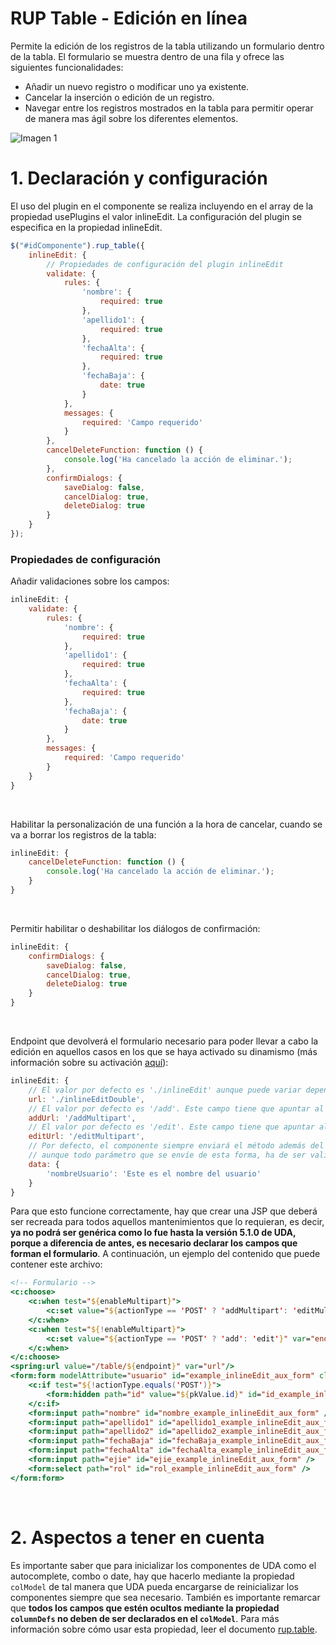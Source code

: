 # RUP Table - Edición en línea

Permite la edición de los registros de la tabla utilizando un formulario dentro de la tabla. El formulario se muestra
dentro de una fila y ofrece las siguientes funcionalidades:

* Añadir un nuevo registro o modificar uno ya existente.
* Cancelar la inserción o edición de un registro.
* Navegar entre los registros mostrados en la tabla para permitir operar de manera mas ágil sobre los diferentes elementos.

![Imagen 1](img/edicionEnLinea.png)

# 1. Declaración y configuración

El uso del plugin en el componente se realiza incluyendo en el array de la propiedad usePlugins el valor inlineEdit. La configuración del plugin se especifica en la propiedad inlineEdit.

```js
$("#idComponente").rup_table({
    inlineEdit: {
        // Propiedades de configuración del plugin inlineEdit
        validate: {
            rules: {
                'nombre': {
                    required: true
                },
                'apellido1': {
                    required: true
                },
                'fechaAlta': {
                    required: true
                },
                'fechaBaja': {
                    date: true
                }
            },
            messages: {
                required: 'Campo requerido'
            }
        },
        cancelDeleteFunction: function () {
            console.log('Ha cancelado la acción de eliminar.');
        },
        confirmDialogs: {
            saveDialog: false,
            cancelDialog: true,
            deleteDialog: true
        }
    }
});
```
### Propiedades de configuración

Añadir validaciones sobre los campos:
```js
inlineEdit: {
    validate: {
        rules: {
            'nombre': {
                required: true
            },
            'apellido1': {
                required: true
            },
            'fechaAlta': {
                required: true
            },
            'fechaBaja': {
                date: true
            }
        },
        messages: {
            required: 'Campo requerido'
        }
    }
}
```
&nbsp;

Habilitar la personalización de una función a la hora de cancelar, cuando se va a borrar los registros de la tabla:
```js
inlineEdit: {
    cancelDeleteFunction: function () {
        console.log('Ha cancelado la acción de eliminar.');
    }
}
```
&nbsp;

Permitir habilitar o deshabilitar los diálogos de confirmación:
```js
inlineEdit: {
    confirmDialogs: {
        saveDialog: false,
        cancelDialog: true,
        deleteDialog: true
    }
}
```
&nbsp;

Endpoint que devolverá el formulario necesario para poder llevar a cabo la edición en aquellos casos en los que se haya activado su dinamismo (más información sobre su activación [aquí](./rup.table.md#95-propiedades-adicionales)):
```js
inlineEdit: {
    // El valor por defecto es './inlineEdit' aunque puede variar dependiendo del campo urlBase.
    url: './inlineEditDouble',
    // El valor por defecto es '/add'. Este campo tiene que apuntar al mismo endpoint que el formulario.
    addUrl: '/addMultipart',
    // El valor por defecto es '/edit'. Este campo tiene que apuntar al mismo endpoint que el formulario.
    editUrl: '/editMultipart',
    // Por defecto, el componente siempre enviará el método además del valor de la clave primaria, siempre y cuando alguna fila haya sido seleccionada. También pueden añadirse más parámetros mediante el objeto data, incluso para sobrescribir,
    // aunque todo parámetro que se envíe de esta forma, ha de ser validado como parámetro de cliente por Hdiv (configurable en la clase UDA4HdivConfig).
    data: {
        'nombreUsuario': 'Este es el nombre del usuario'
    }
}
```
Para que esto funcione correctamente, hay que crear una JSP que deberá ser recreada para todos aquellos mantenimientos que lo requieran, es decir, **ya no podrá ser genérica como lo fue hasta la versión 5.1.0 de UDA, porque a diferencia de antes, es necesario declarar los campos que forman el formulario**. A continuación, un ejemplo del contenido que puede contener este archivo:
```jsp
<!-- Formulario -->
<c:choose>
	<c:when test="${enableMultipart}">
		<c:set value="${actionType == 'POST' ? 'addMultipart': 'editMultipart'}" var="endpoint" />
	</c:when>
	<c:when test="${!enableMultipart}">
		<c:set value="${actionType == 'POST' ? 'add': 'edit'}" var="endpoint" />
	</c:when>
</c:choose>
<spring:url value="/table/${endpoint}" var="url"/>
<form:form modelAttribute="usuario" id="example_inlineEdit_aux_form" class="d-none" action="${url}" method="${actionType}">
	<c:if test="${!actionType.equals('POST')}">
		<form:hidden path="id" value="${pkValue.id}" id="id_example_inlineEdit_aux_form" />
	</c:if>
	<form:input path="nombre" id="nombre_example_inlineEdit_aux_form" />
	<form:input path="apellido1" id="apellido1_example_inlineEdit_aux_form" />
	<form:input path="apellido2" id="apellido2_example_inlineEdit_aux_form" />
	<form:input path="fechaBaja" id="fechaBaja_example_inlineEdit_aux_form" />
	<form:input path="fechaAlta" id="fechaAlta_example_inlineEdit_aux_form" />
	<form:input path="ejie" id="ejie_example_inlineEdit_aux_form" />
	<form:select path="rol" id="rol_example_inlineEdit_aux_form" />
</form:form>
```
&nbsp;

# 2. Aspectos a tener en cuenta
Es importante saber que para inicializar los componentes de UDA como el autocomplete, combo o date, hay que hacerlo mediante la propiedad `colModel` de tal manera que UDA pueda encargarse de reinicializar los componentes siempre que sea necesario. También es importante remarcar que **todos los campos que estén ocultos mediante la propiedad `columnDefs` no deben de ser declarados en el `colModel`**. Para más información sobre cómo usar esta propiedad, leer el documento [rup.table](./rup.table.md).